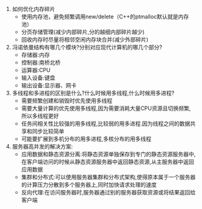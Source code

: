 1. 如何优化内存碎片
   * 使用内存池，避免频繁调用new/delete（C++的ptmalloc默认就是内存池）
   * 分页存储管理(减少内部碎片,分的越细内部碎片越少)
   * 回收内存时尽量将相邻空闲内存块合并(减少外部碎片)
2. 冯诺依曼结构有哪几个模块?分别对应现代计算机的哪几个部分?
   * 存储器:内存
   * 控制器:南桥北桥
   * 运算器:CPU
   * 输入设备:键盘
   * 输出设备:显示器、网卡
3. 多线程和多进程的区别是什么?什么时候用多线程,什么时候用多进程?
   * 需要频繁创建和销毁时优先使用多线程
   * 需要大量计算的优先使用多线程,因为需要消耗大量CPU资源且切换频繁,所以多线程更好
   * 任务间相关性比较强的用多线程,比较弱的用多进程.因为线程之间的数据共享和同步比较简单
   * 可能要扩展到多机分布的用多进程,多核分布的用多线程
4. 服务器高并发的解决方案:
   * 应用数据和静态资源分离:将静态资源单独保存到专门的静态资源服务器中,在客户端访问的时候从静态资源服务器中返回静态资源,从主服务器中返回应用数据
   * 集群和分布式:可以使用服务器集群和分布式架构,使得原本属于一个服务器的计算压力分散到多个服务器上,同时加快请求处理的速度
   * 反向代理:在访问服务器时,服务器通过别的服务器获取资源或将结果返回给客户端